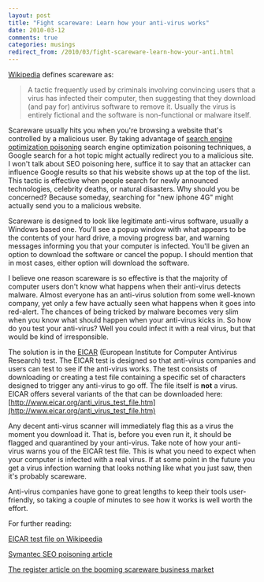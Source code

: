 ```yaml
---
layout: post
title: "Fight scareware: Learn how your anti-virus works"
date: 2010-03-12
comments: true
categories: musings
redirect_from: /2010/03/fight-scareware-learn-how-your-anti.html
---
```


[Wikipedia](http://en.wikipedia.org/wiki/Scareware) defines scareware as:

>A tactic frequently used by criminals involving convincing users that a virus has infected their computer, then suggesting that they download (and pay for) antivirus software to remove it. Usually the virus is entirely fictional and the software is non-functional or malware itself.

<!--more-->

Scareware usually hits you when you're browsing a website that's controlled by a
malicious user. By taking advantage of [search engine optimization poisoning](http://isc.sans.org/diary.html?storyid=8098) search engine optimization poisoning techniques, a Google search for a hot topic might actually redirect you to a malicious site. I won't talk about SEO poisoning here, suffice it to say that an attacker can influence Google results so that his website shows up at the top of the list. This tactic is effective when people search for newly announced technologies, celebrity deaths, or natural disasters. Why should you be concerned? Because someday, searching for "new iphone 4G" might actually send you to a malicious website.

Scareware is designed to look like legitimate anti-virus software, usually a Windows based one. You'll see a popup window with what appears to be the contents of your hard drive, a moving progress bar, and warning messages informing you that your computer is infected. You'll be given an option to download the software or cancel the popup. I should mention that in most cases, either option will download the software.

I believe one reason scareware is so effective is that the majority of computer users don't know what happens when their anti-virus detects malware. Almost everyone has an anti-virus solution from some well-known company, yet only a few have actually seen what happens when it goes into red-alert. The chances of being tricked by malware becomes very slim when you know what should happen when your anti-virus kicks in. So how do you test your anti-virus? Well you could infect it with a real virus, but that would be kind of irresponsible.

The solution is in the [EICAR](http://www.eicar.com) (European Institute for Computer
Antivirus Research) test. The EICAR test is designed so that anti-virus companies and
users can test to see if the anti-virus works. The test consists of downloading or
creating a test file containing a specific set of characters designed to trigger any
anti-virus to go off. The file itself is <b>not</b> a virus. EICAR offers several
variants of the that can be downloaded here:
[http://www.eicar.org/anti_virus_test_file.htm](http://www.eicar.org/anti_virus_test_file.htm)

Any decent anti-virus scanner will immediately flag this as a virus the moment you download it. That is, before you even run it, it should be flagged and quarantined by your anti-virus. Take note of how your anti-virus warns you of the EICAR test file. This is what you need to expect when your computer is infected with a real virus. If at some point in the future you get a virus infection warning that looks nothing like what you just saw, then it's probably scareware.

Anti-virus companies have gone to great lengths to keep their tools user-friendly, so taking a couple of minutes to see how it works is well worth the effort.

For further reading:

[EICAR test file on Wikipeedia](http://en.wikipedia.org/wiki/EICAR_test_file)

[Symantec SEO poisoning article](http://www.symantec.com/connect/blogs/iframes-please-make-way-seo-poisoning)

[The register article on the booming scareware business market](http://www.theregister.co.uk/2009/08/07/scareware_market/)

